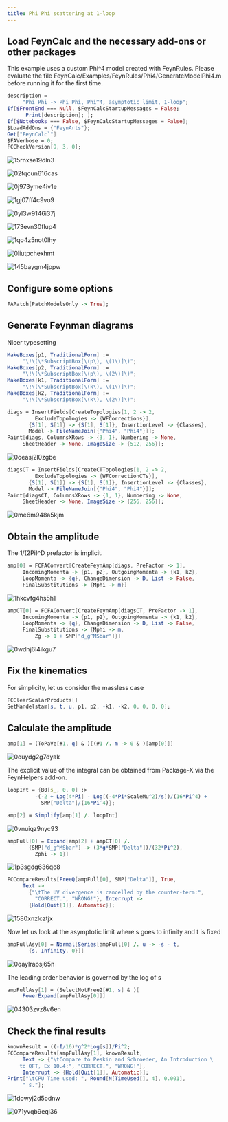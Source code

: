 ```yaml
---
title: Phi Phi scattering at 1-loop
---
```



## Load FeynCalc and the necessary add-ons or other packages

This example uses a custom Phi^4 model created with FeynRules. Please evaluate the file
FeynCalc/Examples/FeynRules/Phi4/GenerateModelPhi4.m before running it for the first time.

```mathematica
description = 
     "Phi Phi -> Phi Phi, Phi^4, asymptotic limit, 1-loop"; 
If[$FrontEnd === Null, $FeynCalcStartupMessages = False; 
      Print[description]; ]; 
If[$Notebooks === False, $FeynCalcStartupMessages = False]; 
$LoadAddOns = {"FeynArts"}; 
Get["FeynCalc`"]
$FAVerbose = 0; 
FCCheckVersion[9, 3, 0]; 
```

![15rnxse19dln3](img/15rnxse19dln3.svg)

![02tqcun616cas](img/02tqcun616cas.svg)

![0j973yme4iv1e](img/0j973yme4iv1e.svg)

![1gj07ff4c9vo9](img/1gj07ff4c9vo9.svg)

![0yl3w9146i37j](img/0yl3w9146i37j.svg)

![173evn30flup4](img/173evn30flup4.svg)

![1qo4z5not0lhy](img/1qo4z5not0lhy.svg)

![0liutpchexhmt](img/0liutpchexhmt.svg)

![145baygm4jppw](img/145baygm4jppw.svg)

## Configure some options

```mathematica
FAPatch[PatchModelsOnly -> True]; 
```

## Generate Feynman diagrams

Nicer typesetting

```mathematica
MakeBoxes[p1, TraditionalForm] := 
     "\!\(\*SubscriptBox[\(p\), \(1\)]\)"; 
MakeBoxes[p2, TraditionalForm] := 
     "\!\(\*SubscriptBox[\(p\), \(2\)]\)"; 
MakeBoxes[k1, TraditionalForm] := 
     "\!\(\*SubscriptBox[\(k\), \(1\)]\)"; 
MakeBoxes[k2, TraditionalForm] := 
     "\!\(\*SubscriptBox[\(k\), \(2\)]\)"; 
```

```mathematica
diags = InsertFields[CreateTopologies[1, 2 -> 2, 
         ExcludeTopologies -> {WFCorrections}], 
       {S[1], S[1]} -> {S[1], S[1]}, InsertionLevel -> {Classes}, 
       Model -> FileNameJoin[{"Phi4", "Phi4"}]]; 
Paint[diags, ColumnsXRows -> {3, 1}, Numbering -> None, 
     SheetHeader -> None, ImageSize -> {512, 256}]; 
```

![0oeasj2l0zgbe](img/0oeasj2l0zgbe.svg)

```mathematica
diagsCT = InsertFields[CreateCTTopologies[1, 2 -> 2, 
         ExcludeTopologies -> {WFCorrectionCTs}], 
       {S[1], S[1]} -> {S[1], S[1]}, InsertionLevel -> {Classes}, 
       Model -> FileNameJoin[{"Phi4", "Phi4"}]]; 
Paint[diagsCT, ColumnsXRows -> {1, 1}, Numbering -> None, 
     SheetHeader -> None, ImageSize -> {256, 256}]; 
```

![0me6m948a5kjm](img/0me6m948a5kjm.svg)

## Obtain the amplitude

The 1/(2Pi)^D prefactor is implicit.

```mathematica
amp[0] = FCFAConvert[CreateFeynAmp[diags, PreFactor -> 1], 
     IncomingMomenta -> {p1, p2}, OutgoingMomenta -> {k1, k2}, 
     LoopMomenta -> {q}, ChangeDimension -> D, List -> False, 
     FinalSubstitutions -> {Mphi -> m}]
```

![1hkcvfg4hs5h1](img/1hkcvfg4hs5h1.svg)

```mathematica
ampCT[0] = FCFAConvert[CreateFeynAmp[diagsCT, PreFactor -> 1], 
     IncomingMomenta -> {p1, p2}, OutgoingMomenta -> {k1, k2}, 
     LoopMomenta -> {q}, ChangeDimension -> D, List -> False, 
     FinalSubstitutions -> {Mphi -> m, 
         Zg -> 1 + SMP["d_g^MSbar"]}]
```

![0wdhj6l4ikgu7](img/0wdhj6l4ikgu7.svg)

## Fix the kinematics

For simplicity, let us consider the massless case

```mathematica
FCClearScalarProducts[]
SetMandelstam[s, t, u, p1, p2, -k1, -k2, 0, 0, 0, 0]; 
```

## Calculate the amplitude

```mathematica
amp[1] = (ToPaVe[#1, q] & )[(#1 /. m -> 0 & )[amp[0]]]
```

![0ouydg2g7dyak](img/0ouydg2g7dyak.svg)

The explicit value of the integral can be obtained from Package-X via the FeynHelpers add-on.

```mathematica
loopInt = {B0[s_, 0, 0] :> 
         -(-2 + Log[4*Pi] - Log[(-4*Pi*ScaleMu^2)/s])/(16*Pi^4) + 
           SMP["Delta"]/(16*Pi^4)}; 
```

```mathematica
amp[2] = Simplify[amp[1] /. loopInt]
```

![0vnuiqz9nyc93](img/0vnuiqz9nyc93.svg)

```mathematica
ampFull[0] = Expand[amp[2] + ampCT[0] /. 
       {SMP["d_g^MSbar"] -> (3*g*SMP["Delta"])/(32*Pi^2), 
         Zphi -> 1}]
```

![1p3sgdg636qc8](img/1p3sgdg636qc8.svg)

```mathematica
FCCompareResults[FreeQ[ampFull[0], SMP["Delta"]], True, 
     Text -> 
       {"\tThe UV divergence is cancelled by the counter-term:", 
         "CORRECT.", "WRONG!"}, Interrupt -> 
       {Hold[Quit[1]], Automatic}]; 
```

![1580xnzlcztjx](img/1580xnzlcztjx.svg)

Now let us look at the asymptotic limit where  s goes to infinity and t is fixed

```mathematica
ampFullAsy[0] = Normal[Series[ampFull[0] /. u -> -s - t, 
       {s, Infinity, 0}]]
```

![0qaylrapsj65n](img/0qaylrapsj65n.svg)

The leading order behavior is governed by the log of s

```mathematica
ampFullAsy[1] = (SelectNotFree2[#1, s] & )[
     PowerExpand[ampFullAsy[0]]]
```

![04303zvz8v6en](img/04303zvz8v6en.svg)

## Check the final results

```mathematica
knownResult = ((-I/16)*g^2*Log[s])/Pi^2; 
FCCompareResults[ampFullAsy[1], knownResult, 
     Text -> {"\tCompare to Peskin and Schroeder, An Introduction \
    to QFT, Ex 10.4:", "CORRECT.", "WRONG!"}, 
     Interrupt -> {Hold[Quit[1]], Automatic}]; 
Print["\tCPU Time used: ", Round[N[TimeUsed[], 4], 0.001], 
     " s."]; 
```

![1dowyj2d5odnw](img/1dowyj2d5odnw.svg)

![071yvqb9eqi36](img/071yvqb9eqi36.svg)